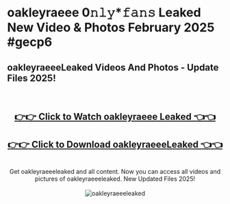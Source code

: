 # oakleyraeee 0𝚗𝚕𝚢*𝚏𝚊𝚗𝚜 Leaked New Video & Photos February 2025 #gecp6

<h2>oakleyraeeeLeaked Videos And Photos - Update Files 2025!</h2>
<br>
<div align="center">
<h2><a href="https://mediaupload.pro?title=oakleyraeee&ref=11F" rel="nofollow">👉👉 Click to Watch oakleyraeee Leaked 👈👈</a></h2>
<h2><a href="https://mediaupload.pro?title=oakleyraeee&ref=11F" rel="nofollow">👉👉 Click to Download oakleyraeeeLeaked 👈👈</a></h2>
<br>
Get oakleyraeeeleaked and all content. Now you can access all videos and pictures of oakleyraeeeleaked. New Updated Files 2025!
<br>
<br>
<a href="https://mediaupload.pro?title=oakleyraeee&ref=11F" rel="nofollow" data-target="animated-image.originalLink"><img src="https://i.ibb.co/Gkj2r4b/banner.png" alt="oakleyraeeeleaked" style="max-width: 100%; display: inline-block;" data-target="animated-image.originalImage"></a>
</div>
<br>

